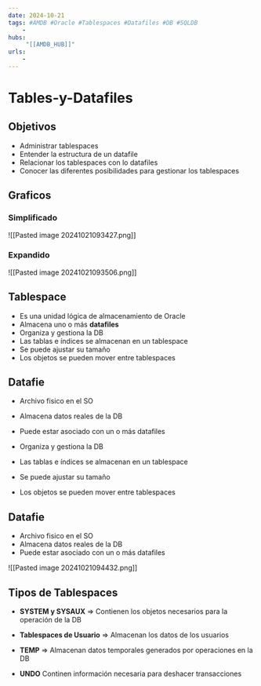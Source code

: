 ```yaml
---
date: 2024-10-21
tags: #AMDB #Oracle #Tablespaces #Datafiles #DB #SQLDB
    -
hubs:
     "[[AMDB_HUB]]"
urls:
    -
---
```


# Tables-y-Datafiles

## Objetivos

* Administrar tablespaces
* Entender la estructura de un datafile
* Relacionar los tablespaces con lo datafiles
* Conocer las diferentes posibilidades para gestionar los tablespaces

## Graficos

### Simplificado

![[Pasted image 20241021093427.png]]

### Expandido

![[Pasted image 20241021093506.png]]

## Tablespace

* Es una unidad lógica de almacenamiento de Oracle
* Almacena uno o más **datafiles**
* Organiza y gestiona la DB
* Las tablas e índices se almacenan en un tablespace
* Se puede ajustar su tamaño
* Los objetos se pueden mover entre tablespaces

## Datafie

* Archivo fisico en el SO
* Almacena datos reales de la DB
* Puede estar asociado con un o más datafiles


* Organiza y gestiona la DB
* Las tablas e índices se almacenan en un tablespace
* Se puede ajustar su tamaño
* Los objetos se pueden mover entre tablespaces

## Datafie

* Archivo fisico en el SO
* Almacena datos reales de la DB
* Puede estar asociado con un o más datafiles

![[Pasted image 20241021094432.png]]

## Tipos de Tablespaces

* **SYSTEM y SYSAUX** => Contienen los objetos necesarios para la operación de la DB

* **Tablespaces de Usuario** => Almacenan los datos de los usuarios

* **TEMP** => Almacenan datos temporales generados por operaciones en la DB

* **UNDO** Continen información necesaria para deshacer transacciones


